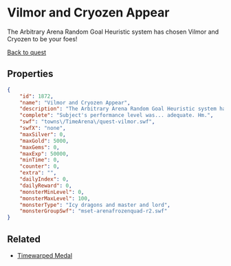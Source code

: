 # Vilmor and Cryozen Appear

The Arbitrary Arena Random Goal Heuristic system has chosen Vilmor and Cryozen to be your foes!

[Back to quest](../quests.md)

## Properties

```json
{
    "id": 1872,
    "name": "Vilmor and Cryozen Appear",
    "description": "The Arbitrary Arena Random Goal Heuristic system has chosen Vilmor and Cryozen to be your foes!",
    "complete": "Subject's performance level was... adequate. Hm.",
    "swf": "towns\/TimeArena\/quest-vilmor.swf",
    "swfX": "none",
    "maxSilver": 0,
    "maxGold": 5000,
    "maxGems": 0,
    "maxExp": 50000,
    "minTime": 0,
    "counter": 0,
    "extra": "",
    "dailyIndex": 0,
    "dailyReward": 0,
    "monsterMinLevel": 0,
    "monsterMaxLevel": 100,
    "monsterType": "Icy dragons and master and lord",
    "monsterGroupSwf": "mset-arenafrozenquad-r2.swf"
}
```

## Related

- [Timewarped Medal](../items/18514-timewarped-medal.md)

